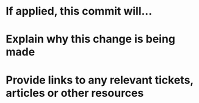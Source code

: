 # If applied, this commit will...

# Explain why this change is being made

# Provide links to any relevant tickets, articles or other resources

<!-- Add, Mod, Ref, Fix, Rem, Rea -->
<!-- [Add] : description -->

